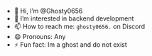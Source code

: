 - 👋 Hi, I’m @Ghosty0656
- 👀 I’m interested in backend development
- 📫 How to reach me: `ghosty0656.` on Discord
- 😄 Pronouns: Any
- ⚡ Fun fact: Im a ghost and do not exist
